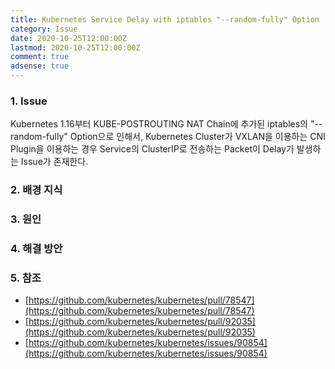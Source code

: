 ```yaml
---
title: Kubernetes Service Delay with iptables "--random-fully" Option
category: Issue
date: 2020-10-25T12:00:00Z
lastmod: 2020-10-25T12:00:00Z
comment: true
adsense: true
---
```


### 1. Issue

Kubernetes 1.16부터 KUBE-POSTROUTING NAT Chain에 추가된 iptables의 "--random-fully" Option으로 인해서, Kubernetes Cluster가 VXLAN을 이용하는 CNI Plugin을 이용하는 경우 Service의 ClusterIP로 전송하는 Packet이 Delay가 발생하는 Issue가 존재한다.

### 2. 배경 지식

### 3. 원인

### 4. 해결 방안

### 5. 참조

* [https://github.com/kubernetes/kubernetes/pull/78547](https://github.com/kubernetes/kubernetes/pull/78547)
* [https://github.com/kubernetes/kubernetes/pull/92035](https://github.com/kubernetes/kubernetes/pull/92035)
* [https://github.com/kubernetes/kubernetes/issues/90854](https://github.com/kubernetes/kubernetes/issues/90854)

